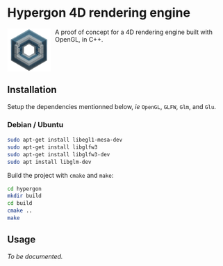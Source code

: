 # Hypergon 4D rendering engine

<div style="display: flex; flex-direction: row; column-gap: 10px">
  <img src="public/hypergon_icon.png" alt="Logo" height="100" align="left">

  <div>
    A proof of concept for a 4D rendering engine built with OpenGL, in C++.
  </div>
</div>


## Installation

Setup the dependencies mentionned below, *ie* `OpenGL`, `GLFW`, `Glm`, and `Glu`.

### Debian / Ubuntu

```bash
sudo apt-get install libegl1-mesa-dev
sudo apt-get install libglfw3
sudo apt-get install libglfw3-dev
sudo apt install libglm-dev
```

Build the project with `cmake` and `make`:

```bash
cd hypergon
mkdir build
cd build
cmake ..
make
```

## Usage

*To be documented.*
